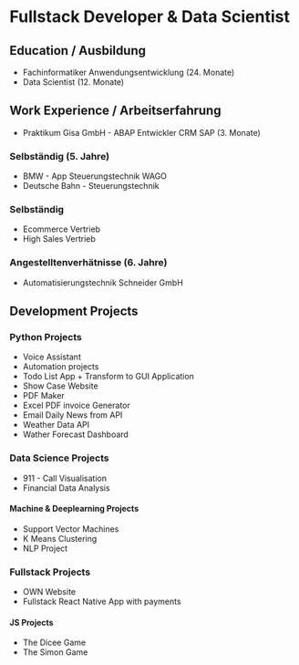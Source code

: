# Fullstack Developer & Data Scientist

## Education / Ausbildung
- Fachinformatiker Anwendungsentwicklung (24. Monate)
- Data Scientist (12. Monate)

## Work Experience / Arbeitserfahrung
- Praktikum Gisa GmbH - ABAP Entwickler CRM SAP (3. Monate)

### Selbständig (5. Jahre)
- BMW - App Steuerungstechnik WAGO
- Deutsche Bahn - Steuerungstechnik

### Selbständig
- Ecommerce Vertrieb 
- High Sales Vertrieb

### Angestelltenverhätnisse (6. Jahre)
- Automatisierungstechnik Schneider GmbH 

## Development Projects
### Python Projects
- Voice Assistant
- Automation projects
- Todo List App + Transform to GUI Application
- Show Case Website
- PDF Maker
- Excel PDF invoice Generator
- Email Daily News from API
- Weather Data API
- Wather Forecast Dashboard

### Data Science Projects
- 911 - Call Visualisation
- Financial Data Analysis

#### Machine & Deeplearning Projects 
- Support Vector Machines
- K Means Clustering
- NLP Project

### Fullstack Projects
- OWN Website
- Fullstack React Native App with payments

#### JS Projects 
- The Dicee Game
- The Simon Game

